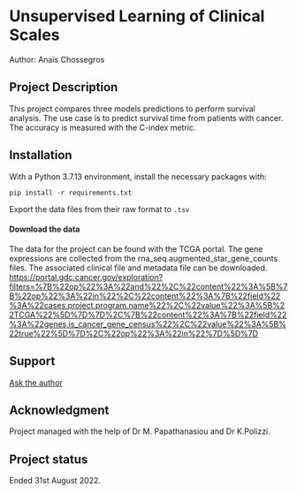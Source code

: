 # Unsupervised Learning of Clinical Scales

Author: Anaïs Chossegros

## Project Description

This project compares three models predictions to perform survival analysis. The use case is to predict survival time from patients with cancer. The accuracy is measured with the C-index metric.

## Installation

With a Python 3.7.13 environment, install the necessary packages with:

`pip install -r requirements.txt`

Export the data files from their raw format to `.tsv`



#### Download the data

The data for the project can be found with the TCGA portal. The gene expressions are collected from the rna_seq.augmented_star_gene_counts files. 
The associated clinical file and metadata file can be downloaded. 
https://portal.gdc.cancer.gov/exploration?filters=%7B%22op%22%3A%22and%22%2C%22content%22%3A%5B%7B%22op%22%3A%22in%22%2C%22content%22%3A%7B%22field%22%3A%22cases.project.program.name%22%2C%22value%22%3A%5B%22TCGA%22%5D%7D%7D%2C%7B%22content%22%3A%7B%22field%22%3A%22genes.is_cancer_gene_census%22%2C%22value%22%3A%5B%22true%22%5D%7D%2C%22op%22%3A%22in%22%7D%5D%7D


## Support

[Ask the author](mailto:amc21@ic.ac.uk)



## Acknowledgment

Project managed with the help of Dr M. Papathanasiou and Dr K.Polizzi.


## Project status

Ended 31st August 2022.
